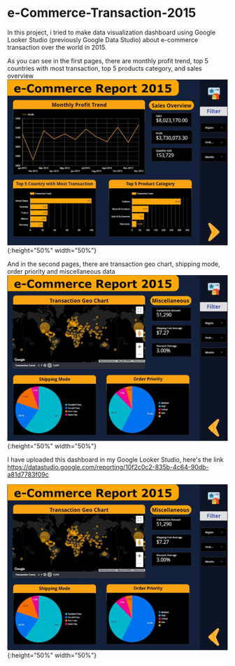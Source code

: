 # e-Commerce-Transaction-2015

In this project, i tried to make data visualization dashboard using Google Looker Studio (previously Google Data Studio) about e-commerce transaction over the world in 2015. 

As you can see in the first pages, there are monthly profit trend, top 5 countries with most transaction, top 5 products category, and sales overview
![image alt text](https://github.com/prasetyown/e-Commerce-Transaction-2015/blob/master/images/1pg.JPG){:height="50%" width="50%"}

And in the second pages, there are transaction geo chart, shipping mode, order priority and miscellaneous data
![image alt text](https://github.com/prasetyown/e-Commerce-Transaction-2015/blob/master/images/2pg.JPG){:height="50%" width="50%"}

I have uploaded this dashboard in my Google Looker Studio, here's the link
https://datastudio.google.com/reporting/10f2c0c2-835b-4c64-90db-a81d7783f09c

![alt_text](https://github.com/prasetyown/e-Commerce-Transaction-2015/blob/master/images/2pg.JPG){:height="50%" width="50%"}



